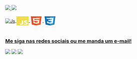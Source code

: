 <div>
  <a href="https://github.com/meseguraaa">
    
  <img height="180em" src="https://github-readme-stats.vercel.app/api?username=meseguraaa&show_icons=true&theme=tokyonight&include_all_commits=true&count_private=true"/>
  <img height="180em" src="https://github-readme-stats.vercel.app/api/top-langs/?username=meseguraaa&layout=compact&langs_count=6&theme=tokyonight"/>
</div>
<div style="display: inline_block"><br>
  <img align="center" alt="Js" height="30" width="40" src="[https://raw.githubusercontent.com/devicons/devicon/master/icons/javascript/javascript-plain.svg](https://raw.githubusercontent.com/devicons/devicon/master/icons/typescript/typescript-plain.svg)">
  <img align="center" alt="Js" height="30" width="40" src="https://raw.githubusercontent.com/devicons/devicon/master/icons/javascript/javascript-plain.svg">
  <img align="center" alt="HTML" height="30" width="40" src="https://raw.githubusercontent.com/devicons/devicon/master/icons/html5/html5-original.svg">
  <img align="center" alt="CSS" height="30" width="40" src="https://raw.githubusercontent.com/devicons/devicon/master/icons/css3/css3-original.svg">
</div>
 
 <br>
 
  ### Me siga nas redes sociais ou me manda um e-mail!
 
<div> 
  
   <a href="https://www.linkedin.com/in/bruno-leal-08988a85/" target="_blank"><img src="https://img.shields.io/badge/-LinkedIn-%230077B5?style=for-the-badge&logo=linkedin&logoColor=white" target="_blank"></a>
  <a href="https://instagram.com/meseguraaa" target="_blank"><img src="https://img.shields.io/badge/-Instagram-%23E4405F?style=for-the-badge&logo=instagram&logoColor=white" target="_blank"></a>
  <a href = "mailto:brunoleal2005@yahoo.com.br"><img src="https://img.shields.io/badge/Yahoo!-6001D2?style=for-the-badge&logo=Yahoo!&logoColor=white" target="_blank"></a>

</div>
